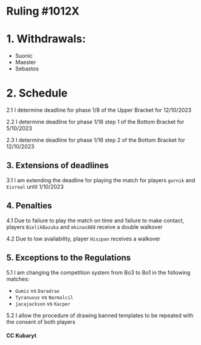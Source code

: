 # Ruling #1012X

# 1. Withdrawals:
  - Suonic
  - Maester
  - Sebastos

# 2. Schedule
2.1 I determine deadline for phase 1/8 of the Upper Bracket for 12/10/2023

2.2 I determine deadline for phase 1/16 step 1 of the Bottom Bracket for 5/10/2023

2.3 I determine deadline for phase 1/16 step 2 of the Bottom Bracket for 12/10/2023

## 3. Extensions of deadlines
3.1 I am extending the deadline for playing the match for players `gornik` and `Eivreal` until 1/10/2023

## 4. Penalties
4.1 Due to failure to play the match on time and failure to make contact, players `BielikBazuka` and `mkinas888` receive a double walkover

4.2 Due to low availability, player `Hiszpan` receives a walkover

## 5. Exceptions to the Regulations
5.1 I am changing the competition system from Bo3 to Bo1 in the following matches:
- `Gumis` vs `Daradrax`
- `Tyranuxus` vs `Narmalcil`
- `jacajackson` vs `Kacper`

5.2 I allow the procedure of drawing banned templates to be repeated with the consent of both players

#### CC Kubaryt
